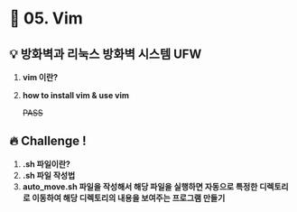 # 🌈 05. Vim
## 💡 방화벽과 리눅스 방화벽 시스템 UFW
1. **vim 이란?**
2. **how to install vim & use vim**
    
    ~~PASS~~
## 🔥 Challenge !

1. **.sh 파일이란?**
2. **.sh 파일 작성법**
3. **auto_move.sh 파일을 작성해서 해당 파일을 실행하면 자동으로 특정한 디렉토리로 이동하여 해당 디렉토리의 내용을 보여주는 프로그램 만들기**